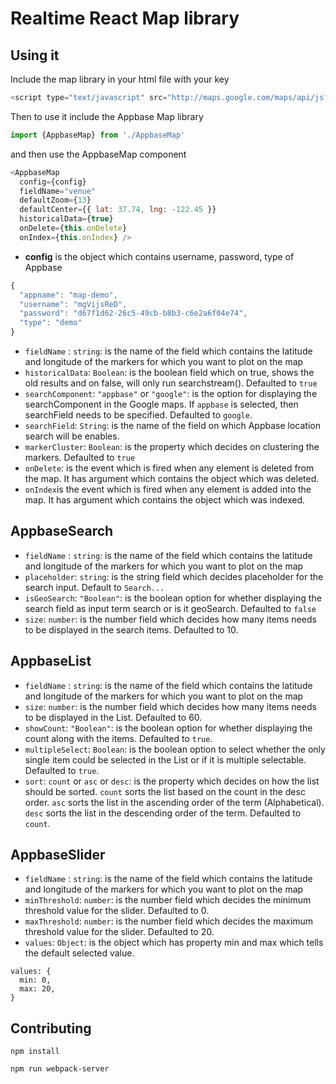 # Realtime React Map library

## Using it

Include the map library in your html file with your key    
``` javascript    
<script type="text/javascript" src="http://maps.google.com/maps/api/js?key=Your_key_here"></script>
```    

Then to use it include the Appbase Map library    
``` javascript    
import {AppbaseMap} from './AppbaseMap'
```     

and then use the AppbaseMap component    
``` javascript    
<AppbaseMap
  config={config}
  fieldName="venue"
  defaultZoom={13}
  defaultCenter={{ lat: 37.74, lng: -122.45 }}
  historicalData={true}
  onDelete={this.onDelete}
  onIndex={this.onIndex} />
```    

- **config** is the object which contains username, password, type of Appbase
``` javascript    
{
  "appname": "map-demo",
  "username": "mgVijsReD",
  "password": "d67f1d62-26c5-49cb-b8b3-c6e2a6f04e74",
  "type": "demo"
}
```     

- `fieldName` : `string`: is the name of the field which contains the latitude and longitude of the markers for which you want to plot on the map    
- `historicalData`: `Boolean`: is the boolean field which on true, shows the old results and on false, will only run searchstream(). Defaulted to `true`    
- `searchComponent`: `"appbase"` or `"google"`: is the option for displaying the searchComponent in the Google maps. If `appbase` is selected, then searchField needs to be specified. Defaulted to `google`.    
- `searchField`: `String`: is the name of the field on which Appbase location search will be enables.    
-  `markerCluster`: `Boolean`: is the property which decides on clustering the markers. Defaulted to `true`     
- `onDelete`: is the event which is fired when any element is deleted from the map. It has argument which contains the object which was deleted.    
- `onIndex`is the event which is fired when any element is added into the map. It has argument which contains the object which was indexed.        

## AppbaseSearch

- `fieldName` : `string`: is the name of the field which contains the latitude and longitude of the markers for which you want to plot on the map    
- `placeholder`: `string`: is the string field which decides placeholder for the search input. Default to `Search...`    
- `isGeoSearch`: `"Boolean"`: is the boolean option for whether displaying the search field as input term search or is it geoSearch. Defaulted to `false`     
- `size`: `number`: is the number field which decides how many items needs to be displayed in the search items. Defaulted to 10.    

## AppbaseList

- `fieldName` : `string`: is the name of the field which contains the latitude and longitude of the markers for which you want to plot on the map    
- `size`: `number`: is the number field which decides how many items needs to be displayed in the List. Defaulted to 60.    
- `showCount`: `"Boolean"`: is the boolean option for whether displaying the count along with the items. Defaulted to `true`.    
- `multipleSelect`: `Boolean`: is the boolean option to select whether the only single item could be selected in the List or if it is multiple selectable. Defaulted to `true`.   
-  `sort`: `count` or `asc` or `desc`: is the property which decides on how the list should be sorted. `count` sorts the list based on the count  in the desc order. `asc` sorts the list in the ascending order of the term (Alphabetical). `desc` sorts the list in the descending order of the term. Defaulted to `count`.    

## AppbaseSlider

- `fieldName` : `string`: is the name of the field which contains the latitude and longitude of the markers for which you want to plot on the map    
- `minThreshold`: `number`: is the number field which decides the minimum threshold value for the slider. Defaulted to 0.    
- `maxThreshold`: `number`: is the number field which decides the maximum threshold value for the slider. Defaulted to 20.    
- `values`: `Object`: is the object which has property min and max which tells the default selected value.     

```   
values: {
  min: 0,
  max: 20,
}
```     

## Contributing
```     
npm install
```    

```     
npm run webpack-server
```   